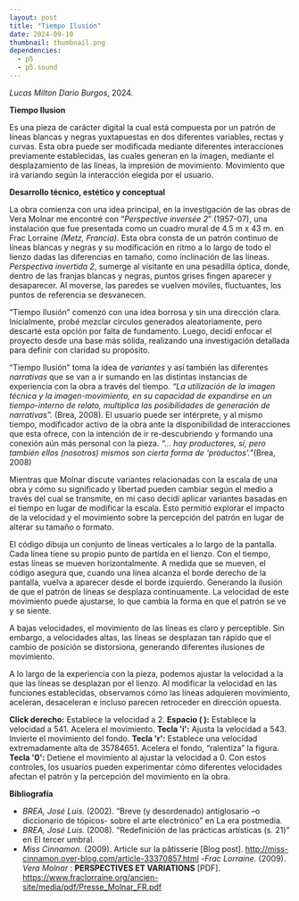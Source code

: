 ```yaml
---
layout: post
title: "Tiempo Ilusión"
date: 2024-09-10
thumbnail: thumbnail.png
dependencies:
  - p5
  - p5.sound
---
```


<div id="div-sketch">
  <script type="text/javascript" src="sketch.js"></script>
</div>

_Lucas Milton Dario Burgos_, 2024.

**Tiempo Ilusion**

 Es una pieza de carácter digital la cual está compuesta por un patrón de líneas blancas y negras yuxtapuestas en dos diferentes variables, rectas y curvas. Esta obra puede ser modificada mediante diferentes interacciones previamente establecidas, las cuales generan en la imagen, mediante el desplazamiento de las líneas, la impresión de movimiento. Movimiento que irá variando según la interacción elegida por el usuario.


**Desarrollo técnico, estético y conceptual**

 La obra comienza con una idea principal, en la investigación de las obras de Vera Molnar me encontré con “_Perspective inversée 2_” (1957-07), una instalación que fue presentada como un cuadro mural de 4.5 m x 43 m. en Frac Lorraine _(Metz, Francia)_. Esta obra consta de un patrón continuo de líneas blancas y negras y su modificación en ritmo a lo largo de todo el lienzo dadas las diferencias en tamaño, como inclinación de las líneas. _Perspectiva invertida 2_, sumerge al visitante en una pesadilla óptica, donde, dentro de las franjas blancas y negras, puntos grises fingen aparecer y desaparecer. Al moverse, las paredes se vuelven móviles, fluctuantes, los puntos de referencia se desvanecen.

“Tiempo Ilusión” comenzó con una idea borrosa y sin una dirección clara. Inicialmente, probé mezclar círculos generados aleatoriamente, pero descarté esta opción por falta de fundamento. Luego, decidí enfocar el proyecto desde una base más sólida, realizando una investigación detallada para definir con claridad su propósito.

 “Tiempo Ilusión” toma la idea de _variantes_ y así también las diferentes _narrativas_ que se van a ir sumando en las distintas instancias de experiencia con la obra a través del tiempo. 
_“La utilización de la imagen técnica y la imagen-movimiento, en su capacidad de expandirse en un tiempo-interno de relato, multiplica las posibilidades de generación de narrativas”._ (Brea, 2008).
 El usuario puede ser intérprete, y al mismo tiempo, modificador activo de la obra ante la disponibilidad de interacciones que esta ofrece, con la intención de ir re-descubriendo y formando una conexión aún más personal con la pieza. _“... hay productores, sí, pero también ellos (nosotros) mismos son cierta forma de ‘productos’.”_(Brea, 2008)

 Mientras que Molnar discute variantes relacionadas con la escala de una obra y cómo su significado y libertad pueden cambiar según el medio a través del cual se transmite, en mi caso decidí aplicar variantes basadas en el tiempo en lugar de modificar la escala. Esto permitió explorar el impacto de la velocidad y el movimiento sobre la percepción del patrón en lugar de alterar su tamaño o formato.

 El código dibuja un conjunto de líneas verticales a lo largo de la pantalla. Cada línea tiene su propio punto de partida en el lienzo. Con el tiempo, estas líneas se mueven horizontalmente. A medida que se mueven, el código asegura que, cuando una línea alcanza el borde derecho de la pantalla, vuelva a aparecer desde el borde izquierdo. Generando la ilusión de que el patrón de líneas se desplaza continuamente. La velocidad de este movimiento puede ajustarse, lo que cambia la forma en que el patrón se ve y se siente.

 A bajas velocidades, el movimiento de las líneas es claro y perceptible. Sin embargo, a velocidades altas, las líneas se desplazan tan rápido que el cambio de posición se distorsiona, generando diferentes ilusiones de movimiento.
 
 A lo largo de la experiencia con la pieza, podemos ajustar la velocidad a la que las líneas se desplazan por el lienzo. Al modificar la velocidad en las funciones establecidas, observamos cómo las líneas adquieren movimiento, aceleran, desaceleran e incluso parecen retroceder en dirección opuesta.

**Click derecho:** Establece la velocidad a 2.
**Espacio ( ):** Establece la velocidad a 541. Acelera el movimiento.
**Tecla 'i':** Ajusta la velocidad a 543. Invierte el movimiento del fondo.
**Tecla 'r':** Establece una velocidad extremadamente alta de 35784651. Acelera el fondo, “ralentiza” la figura.
**Tecla '0':** Detiene el movimiento al ajustar la velocidad a 0.
Con estos controles, los usuarios pueden experimentar cómo diferentes velocidades afectan el patrón y la percepción del movimiento en la obra.

**Bibliografía**

- _BREA, José Luis._ (2002). “Breve (y desordenado) antiglosario –o diccionario de tópicos- sobre el arte electrónico” en La era postmedia. 
- _BREA, José Luis._ (2008). “Redefinición de las prácticas artísticas (s. 21)” en El tercer umbral. 
- _Miss Cinnamon._ (2009). Article sur la pâtisserie [Blog post]. http://miss-cinnamon.over-blog.com/article-33370857.html
-_Frac Lorraine._ (2009). _Vera Molnar_ : **PERSPECTIVES ET VARIATIONS** [PDF]. https://www.fraclorraine.org/ancien-site/media/pdf/Presse_Molnar_FR.pdf
